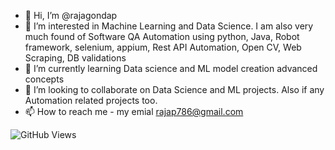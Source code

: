- 👋 Hi, I’m @rajagondap
- 👀 I’m interested in Machine Learning and Data Science. I am also very much found of Software QA Automation using python, Java, Robot framework, selenium, appium, Rest API Automation, Open CV, Web Scraping, DB validations
- 🌱 I’m currently learning Data science and ML model creation advanced concepts
- 💞️ I’m looking to collaborate on Data Science and ML projects. Also if any Automation related projects too.
- 📫 How to reach me - my emial rajap786@gmail.com

<!---
rajagondap/rajagondap is a ✨ special ✨ repository because its `README.md` (this file) appears on your GitHub profile.
You can click the Preview link to take a look at your changes.
--->


![GitHub Views](https://komarev.com/ghpvc/?username=<username>)
